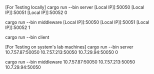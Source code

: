 [For Testing locally]
cargo run  --bin server [Local IP]]:50050 [Local IP]]:50051 [Local IP]]:50052 0

cargo run --bin middleware [Local IP]]:50050 [Local IP]]:50051 [Local IP]]:50052 1

cargo run --bin client

[For Testing on system's lab machines]
cargo run --bin server 10.7.57.87:50050 10.7.57.213:50050 10.7.29.94:50050 0

cargo run --bin middleware 10.7.57.87:50050 10.7.57.213:50050 10.7.29.94:50050